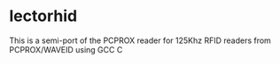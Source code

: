# lectorhid
This is a semi-port of the PCPROX reader for 125Khz RFID readers from PCPROX/WAVEID using GCC C 
